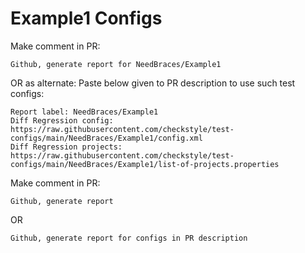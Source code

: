 # Example1 Configs
Make comment in PR:
```
Github, generate report for NeedBraces/Example1
```
OR as alternate:
Paste below given to PR description to use such test configs:
```
Report label: NeedBraces/Example1
Diff Regression config: https://raw.githubusercontent.com/checkstyle/test-configs/main/NeedBraces/Example1/config.xml
Diff Regression projects: https://raw.githubusercontent.com/checkstyle/test-configs/main/NeedBraces/Example1/list-of-projects.properties
```
Make comment in PR:
```
Github, generate report
```
OR
```
Github, generate report for configs in PR description
```
